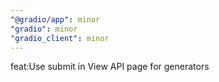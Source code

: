 ```yaml
---
"@gradio/app": minor
"gradio": minor
"gradio_client": minor
---
```


feat:Use submit in View API page for generators
